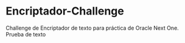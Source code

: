 # Encriptador-Challenge
Challenge de Encriptador de texto para práctica de Oracle Next One.
Prueba de texto
